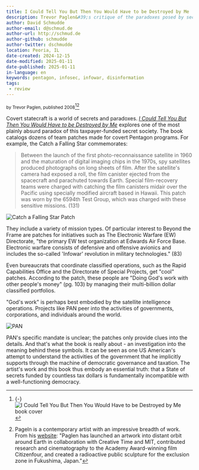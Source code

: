 ```yaml
---
title: I Could Tell You But Then You Would Have to be Destroyed by Me
description: Trevor Paglen&#39;s critique of the paradoxes posed by secret operations, one patch at a time.
author: David Schmudde
author-email: d@schmud.de
author-url: http://schmud.de
author-github: schmudde
author-twitter: dschmudde
location: Peoria, IL
date-created: 2024-12-15
date-modified: 2025-01-11
date-published: 2025-01-11
in-language: en
keywords: pentagon, infosec, infowar, disinformation
tags:
 - review
---
```


<small>by Trevor Paglen, published 2008</small>[^cover][^paglen]

[^cover]: {-} ![*I Could Tell You But Then You Would Have to be Destroyed by Me* book cover](/img/book-covers/i-could-tell-you-but-then/book-cover.jpg)
[^paglen]: Pageln is a contemporary artist with an impressive breadth of work. From his [website](https://paglen.studio/bio/): "Paglen has launched an artwork into distant orbit around Earth in collaboration with Creative Time and MIT, contributed research and cinematography to the Academy Award-winning film Citizenfour, and created a radioactive public sculpture for the exclusion zone in Fukushima, Japan."

Covert statecraft is a world of secrets and paradoxes. *[I Could Tell You But Then You Would Have to be Destroyed by Me](https://openlibrary.org/books/OL12338972M/I_Could_Tell_You_but_Then_You_Would_Have_to_Be_Destroyed_by_Me)* explores one of the most plainly absurd paradox of this taxpayer-funded secret society. The book catalogs dozens of team patches made for covert Pentagon programs. For example, the Catch a Falling Star commemorates:

> Between the launch of the first photo-reconnaissance satellite in 1960 and the maturation of digital imaging chips in the 1970s, spy satellites produced photographs on long sheets of film. After the satellite's camera had exposed a roll, the film canister ejected from the spacecraft and parachuted towards Earth. Special film-recovery teams were charged with catching the film canisters midair over the Pacific using specially modified aircraft based in Hawaii. This patch was worn by the 6594th Test Group, which was charged with these sensitive missions. (131)

![Catch a Falling Star Patch](/img/book-covers/i-could-tell-you-but-then/catch-a-falling-star.jpg)

They include a variety of mission types. Of particular interest to Beyond the Frame are patches for initiatives such as The Electronic Warfare (EW) Directorate, "the primary EW test organization at Edwards Air Force Base. Electronic warfare consists of defensive and offensive avionics and includes the so-called 'Infowar' revolution in military technologies." (83)

Even bureaucrats that coordinate classified operations, such as the Rapid Capabilities Office and the Directorate of Special Projects, get "cool" patches. According to the patch, these people are "Doing God's work with other people's money" (pg. 103) by managing their multi-billion dollar classified portfolios.

"God's work" is perhaps best embodied by the satellite intelligence operations. Projects like PAN peer into the activities of governments, corporations, and individuals around the world.

![PAN](/img/book-covers/i-could-tell-you-but-then/pan.jpg)

PAN's specific mandate is unclear; the patches only provide clues into the details. And that's what the book is really about - an investigation into the meaning behind these symbols. It can be seen as one US American's attempt to understand the activities of the government that he implicitly supports through the machine of democratic governance and taxation. The artist's work and this book thus embody an essential truth: that a State of secrets funded by countless tax dollars is fundamentally incompatible with a well-functioning democracy.

